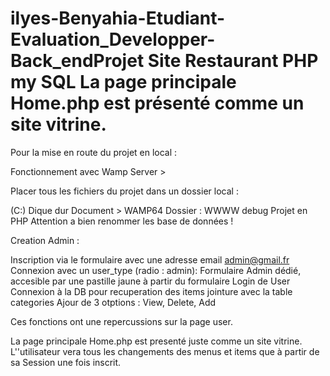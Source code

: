 # ilyes-Benyahia-Etudiant-Evaluation_Developper-Back_endProjet Site Restaurant PHP my SQL La page principale Home.php est présenté comme un site vitrine.

Pour la mise en route du projet en local :

Fonctionnement avec Wamp Server >

Placer tous les fichiers du projet dans un dossier local :

(C:) Dique dur
Document > WAMP64
Dossier : WWWW
debug Projet en PHP
Attention a bien renommer les base de données !

Creation Admin :

Inscription via le formulaire avec une adresse email admin@gmail.fr
Connexion avec un user_type (radio : admin): Formulaire Admin dédié, accesible par une pastille jaune à partir du formulaire Login de User Connexion à la DB pour recuperation des items jointure avec la table categories Ajour de 3 otptions : View, Delete, Add

Ces fonctions ont une repercussions sur la page user.

La page principale Home.php est presenté juste comme un site vitrine. L''utilisateur vera tous les changements des menus et items que à partir de sa Session une fois inscrit.
